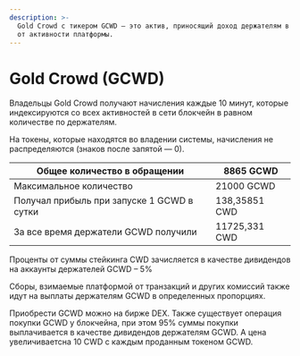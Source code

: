 ```yaml
---
description: >-
  Gold Crowd с тикером GCWD — это актив, приносящий доход держателям в зависимости
  от активности платформы.
---
```


# Gold Crowd (GCWD)

Владельцы Gold Crowd получают начисления каждые 10 минут, которые индексируются со всех активностей в сети блокчейн в равном количестве по держателям.

На токены, которые находятся во владении системы, начисления не распределяются (знаков после запятой — 0).

| Общее количество в обращении               | 8865 GCWD     |
| ------------------------------------------ | ------------- |
| Максимальное количество                    | 21000 GCWD    |
| Получал прибыль при запуске 1 GCWD в сутки | 138,35851 CWD |
| За все время держатели GCWD получили       | 11725,331 CWD |

Проценты от суммы стейкинга CWD зачисляется в качестве дивидендов на аккаунты держателей GCWD – 5%

Сборы, взимаемые платформой от транзакций и других комиссий также идут на выплаты держателям GCWD в определенных пропорциях.

Приобрести GCWD можно на бирже DEX. Также существует операция покупки GCWD у блокчейна, при этом 95% суммы покупки выплачивается в качестве дивидендов держателям GCWD. А цена увеличиваетсна 10 CWD с каждым проданным токеном GCWD.
